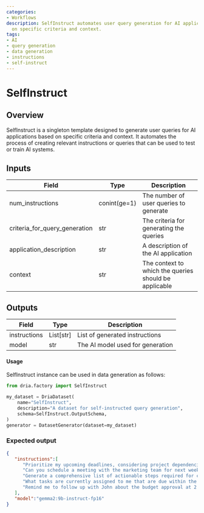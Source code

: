 ```yaml
---
categories:
- Workflows
description: SelfInstruct automates user query generation for AI applications based
  on specific criteria and context.
tags:
- AI
- query generation
- data generation
- instructions
- self-instruct
---
```


# SelfInstruct

## Overview
SelfInstruct is a singleton template designed to generate user queries for AI applications based on specific criteria and context. It automates the process of creating relevant instructions or queries that can be used to test or train AI systems.

## Inputs
| Field | Type | Description |
|-------|------|-------------|
| num_instructions | conint(ge=1) | The number of user queries to generate |
| criteria_for_query_generation | str | The criteria for generating the queries |
| application_description | str | A description of the AI application |
| context | str | The context to which the queries should be applicable |

## Outputs
| Field | Type | Description |
|-------|------|-------------|
| instructions | List[str] | List of generated instructions |
| model | str | The AI model used for generation |

#### Usage

SelfInstruct instance can be used in data generation as follows:

```python
from dria.factory import SelfInstruct

my_dataset = DriaDataset(
    name="SelfInstruct",
    description="A dataset for self-instructed query generation",
    schema=SelfInstruct.OutputSchema,
)
generator = DatasetGenerator(dataset=my_dataset)
```

### Expected output

```json
{
   "instructions":[
      "Prioritize my upcoming deadlines, considering project dependencies. ",
      "Can you schedule a meeting with the marketing team for next week to discuss the Q3 campaign?",
      "Generate a comprehensive list of actionable steps required for completing the client proposal.",
      "What tasks are currently assigned to me that are due within the next 7 days?",
      "Remind me to follow up with John about the budget approval at 2 PM tomorrow."
   ],
   "model":"gemma2:9b-instruct-fp16"
}
```
